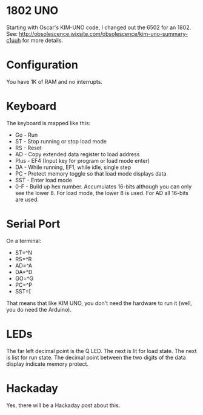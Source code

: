 1802 UNO
===
Starting with Oscar's KIM-UNO code, I changed out the 6502 for an 1802.
See: <http://obsolescence.wixsite.com/obsolescence/kim-uno-summary-c1uuh> for more details.


Configuration
===
You have 1K of RAM and no interrupts.

Keyboard
===
The keyboard is mapped like this:

* Go - Run
* ST - Stop running or stop load mode
* RS - Reset
* AD - Copy extended data register to load address
* Plus - EF4 (Input key for program or load mode enter)
* DA - While running, EF1, while idle, single step
* PC - Protect memory toggle so that load mode displays data
* SST - Enter load mode
* 0-F - Build up hex number. Accumulates 16-bits although you can only see the lower 8. For load mode, the lower 8 is used. For AD all 16-bits are used.

Serial Port
===
On a terminal:

* ST=^N  
* RS=^R 
* AD=^A 
* DA=^D 
* GO=^G 
* PC=^P 
* SST=[

That means that like KIM UNO, you don't need the hardware to run it (well, you do need the Arduino).

LEDs
===

The far left decimal point is the Q LED.
The next is lit for load state.
The next is list for run state.
The decimal point between the two digits of the data display indicate memory protect.

Hackaday
===
Yes, there will be a Hackaday post about this.

